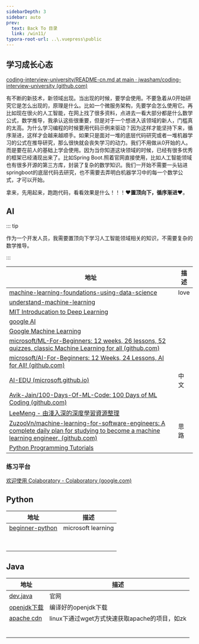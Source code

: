 ```yaml
---
sidebarDepth: 3
sidebar: auto
prev:
  text: Back To 目录
  link: /win11/
typora-root-url: ..\.vuepress\public
---
```








## 学习成长心态

[coding-interview-university/README-cn.md at main · jwasham/coding-interview-university (github.com)](https://github.com/jwasham/coding-interview-university/blob/main/translations/README-cn.md)

有不断的新技术，新领域出现。当出现的时候，要学会使用。不要急着从0开始研究它是怎么出现的，原理是什么。比如一个微服务架构，先要学会怎么使用它。再比如现在很火的人工智能，在网上找了很多资料，点进去一看大部分都是什么数学公式，数学推导，我承认这些很重要，但是对于一个想进入该领域的新人，门槛真的太高。为什么学习编程的时候要用代码示例来驱动？因为这样才能坚持下来，循序渐进，这样才会越来越顺手。如果只是面对一堆的底层代码研究或者一堆机器学习的公式在推导研究，那么很快就会丧失学习的动力。我们不用做从0开始的人。而是要在前人的基础上学会使用。因为当你知道这块领域的时候，已经有很多优秀的框架已经涌现出来了。比如Spring Boot.照着官网直接使用，比如人工智能领域也有很多开源的第三方库，封装了复杂的数学知识。我们一开始不需要一头钻进springboot的底层代码去研究，也不需要去弄明白机器学习中的每一个数学公式，才可以开始。

拿来，先用起来，跑跑代码，看看效果是什么！！！❤️**置顶向下，循序渐进**❤️。

## AI

::: tip

作为一个开发人员，我需要置顶向下学习人工智能领域相关的知识，不需要复杂的数学推导。

:::

| 地址                                                         | 描述 |
| ------------------------------------------------------------ | ---- |
| [machine-learning-foundations-using-data-science](https://learn.microsoft.com/zh-cn/training/paths/machine-learning-foundations-using-data-science/) | love |
| [understand-machine-learning](https://learn.microsoft.com/zh-cn/training/paths/understand-machine-learning/) |      |
| [MIT Introducation to Deep Learning](http://introtodeeplearning.com/) |      |
| [google AI](https://ai.google/education/)                    |      |
| [Google Machine Learning](https://developers.google.com/machine-learning/crash-course?hl=zh-cn) |      |
| [microsoft/ML-For-Beginners: 12 weeks, 26 lessons, 52 quizzes, classic Machine Learning for all (github.com)](https://github.com/microsoft/ML-For-Beginners) |      |
| [microsoft/AI-For-Beginners: 12 Weeks, 24 Lessons, AI for All! (github.com)](https://github.com/microsoft/AI-For-Beginners) |      |
| [AI-EDU (microsoft.github.io)](https://microsoft.github.io/ai-edu/index.html) | 中文 |
| [Avik-Jain/100-Days-Of-ML-Code: 100 Days of ML Coding (github.com)](https://github.com/Avik-Jain/100-Days-Of-ML-Code) |      |
| [LeeMeng - 由淺入深的深度學習資源整理](https://leemeng.tw/deep-learning-resources.html) |      |
| [ZuzooVn/machine-learning-for-software-engineers: A complete daily plan for studying to become a machine learning engineer. (github.com)](https://github.com/ZuzooVn/machine-learning-for-software-engineers) | 思路 |
| [Python Programming Tutorials](https://pythonprogramming.net/machine-learning-tutorial-python-introduction/) |      |



### 练习平台

[欢迎使用 Colaboratory - Colaboratory (google.com)](https://colab.research.google.com/)



## Python

| 地址                                                         | 描述               |
| ------------------------------------------------------------ | ------------------ |
| [beginner-python](https://learn.microsoft.com/en-au/training/paths/beginner-python/) | microsoft learning |
|                                                              |                    |
|                                                              |                    |
|                                                              |                    |
|                                                              |                    |
|                                                              |                    |
|                                                              |                    |
|                                                              |                    |
|                                                              |                    |



## Java

| 地址 | 描述 |
| ---- | ---- |
| [dev.java](https://dev.java/) | 官网 |
| [openjdk下载](https://adoptium.net/zh-CN/) | 编译好的openjdk下载 |
| [apache cdn](https://dlcdn.apache.org/) | linux下通过wget方式快速获取apache的项目，如zk |
|      |      |
|      |      |
|      |      |
|      |      |
|      |      |
|      |      |

